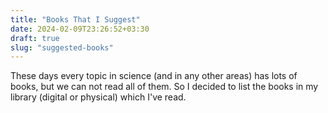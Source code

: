 ```yaml
---
title: "Books That I Suggest"
date: 2024-02-09T23:26:52+03:30
draft: true
slug: "suggested-books"
---
```


These days every topic in science (and in any other areas) has lots of books, but we can not read all of them.
So I decided to list the books in my library (digital or physical) which I've read.

```mermaid

```

